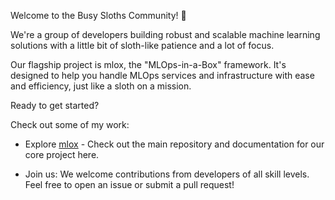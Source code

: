 Welcome to the Busy Sloths Community! 🦥

We're a group of developers building robust and scalable machine learning solutions with a little bit of sloth-like patience and a lot of focus.

Our flagship project is mlox, the "MLOps-in-a-Box" framework. It's designed to help you handle MLOps services and infrastructure with ease and efficiency, just like a sloth on a mission.

Ready to get started?

Check out some of my work:
* Explore [mlox](https://github.com/busysloths/mlox) - Check out the main repository and documentation for our core project here.

* Join us: We welcome contributions from developers of all skill levels. Feel free to open an issue or submit a pull request!
